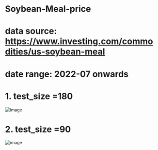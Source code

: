 # Soybean-Meal-price
# data source: https://www.investing.com/commodities/us-soybean-meal
# date range: 2022-07 onwards
# 1. test_size =180
![image](https://github.com/user-attachments/assets/e79e984e-b0f2-4471-974f-e2fb7a30168a)
# 2. test_size =90
![image](https://github.com/user-attachments/assets/0d4a026f-312f-41c0-bd66-b1cf839ec34c)


